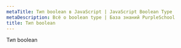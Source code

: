 ```yaml
---
metaTitle: Тип boolean в JavaScript | JavaScript Boolean Type
metaDescription: Всё о boolean type | База знаний PurpleSchool
title: Тип boolean
---
```


Тип boolean
